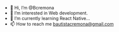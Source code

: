 - 👋 Hi, I’m @Bcremona
- 👀 I’m interested in Web development. 
- 🌱 I’m currently learning React Native...
- 📫 How to reach me bautistacremona@gmail.com

<!---
Bcremona/Bcremona is a ✨ special ✨ repository because its `README.md` (this file) appears on your GitHub profile.
You can click the Preview link to take a look at your changes.
--->
